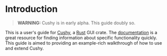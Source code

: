 # Introduction

> **WARNING:** Cushy is in early alpha. This guide doubly so.

This is a user's guide for [Cushy][cushy], a [Rust][rust] GUI crate. The
[documentation][docs] is a great resource for finding information about specific
functionality quickly. This guide is aimed to providing an example-rich
walkthrough of how to use and extend Cushy.

[cushy]: <https://github.com/khonsulabs/cushy>
[rust]: <https://rust-lang.org/>
[docs]: <{{docs}}>
